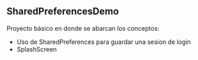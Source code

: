 ## SharedPreferencesDemo

Proyecto básico en donde se abarcan los conceptos:

- Uso de SharedPreferences para guardar una sesion de login
- SplashScreen
